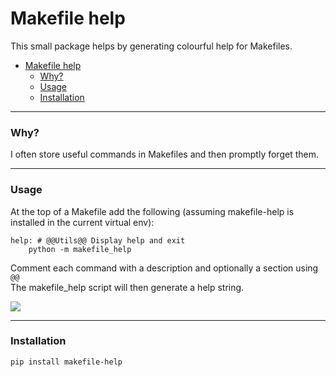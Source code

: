 # Makefile help

This small package helps by generating colourful help for Makefiles.
- [Makefile help](#makefile-help)
    - [Why?](#why)
    - [Usage](#usage)
    - [Installation](#installation)

---
### Why?

I often store useful commands in Makefiles and then promptly forget them.

---
### Usage

At the top of a Makefile add the following (assuming makefile-help is installed in the current virtual env):

```
help: # @@Utils@@ Display help and exit
	python -m makefile_help
```

Comment each command with a description and optionally a section using `@@`  
The makefile_help script will then generate a help string.

![]([../makefile-help/image/demo.gif](https://github.com/simonwardjones/makefile-help/blob/main/image/demo.gif))

---
### Installation

`pip install makefile-help`